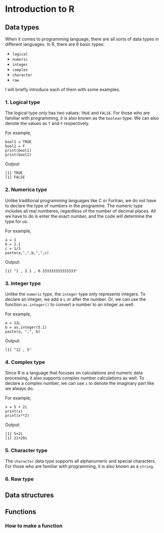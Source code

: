 # Introduction to R
## Data types
When it comes to programming language, there are all sorts of data types in different languages. In R, there are 6 basic types:
* `logical`
* `numeric`
* <code>integer</code>
* <code>complex</code>
* <code>character</code>
* <code>raw</code>

I will briefly introduce each of them with some examples.
### 1. Logical type 
The logical type only has two values: `TRUE` and `FALSE`. For those who are familiar with programming, it is also known as the `boolean` type. We can also denote the values as `T` and `F` respectively. 

For example,
```
bool1 = TRUE
bool2 = F
print(bool1)
print(bool2)
```
Output:
```
[1] TRUE
[1] FALSE
```
### 2. Numerica type
Unlike traditional programming languages like C or Fortran, we do not have to declare the type of numbers in the programme. The numeric type includes all real numberes, regardless of the number of decimal places. All we have to do is enter the exact number, and the code will determine the type for us. 

For example,
```
a = 1
b = 2.1
c = 1/3
paste(a,",",b,",",c)
```
Output:
```
[1] "1 , 2.1 , 0.333333333333333"
```
### 3. Integer type
Unlike the `numeric` type, the `integer` type only represents integers. To declare an integer, we add a `L` or after the number. Or, we can use the function `as.integer()` to convert a number to an integer as well. 

For example,
```
a = 12L
b = as.integer(5.1)
paste(a, ",", b)
```

Output:
```
[1] "12 , 5"
```
### 4. Complex type
Since R is a language that focuses on calculations and numeric data processing, it also supports complex number calculations as well. To declare a complex number, we can use `i` to denote the imaginary part like we always do.

For example,
```
x = 5 + 2i
print(x)
print(x**2)
```
Output:
```
[1] 5+2i
[1] 21+20i
```
### 5. Character type
The `character` data type supports all alphanumeric and special characters. For those who are familiar with programming, it is also known as a `string`.  

### 6. Raw type


###
## Data structures
## Functions
### How to make a function
